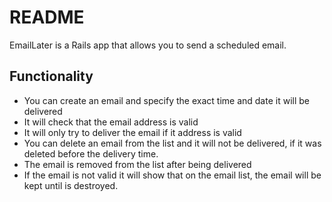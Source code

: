 # README

EmailLater is a Rails app that allows you to send a scheduled email.

## Functionality

* You can create an email and specify the exact time and date it will be delivered
* It will check that the email address is valid
* It will only try to deliver the email if it address is valid
* You can delete an email from the list and it will not be delivered, if it was deleted before the delivery time.
* The email is removed from the list after being delivered
* If the email is not valid it will show that on the email list, the email will be kept until is destroyed.

